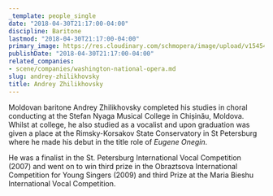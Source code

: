 ```yaml
---
_template: people_single
date: "2018-04-30T21:17:00-04:00"
discipline: Baritone
lastmod: "2018-04-30T21:17:00-04:00"
primary_image: https://res.cloudinary.com/schmopera/image/upload/v1545409169/media/webhook-uploads/1525137379208/Zhilikovsky%201.jpg.jpg
publishDate: "2018-04-30T21:17:00-04:00"
related_companies:
- scene/companies/washington-national-opera.md
slug: andrey-zhilikhovsky
title: Andrey Zhilikhovsky
---
```


Moldovan baritone Andrey Zhilikhovsky completed his studies in choral conducting at the Stefan Nyaga Musical College in Chișinău, Moldova. Whilst at college, he also studied as a vocalist and upon graduation was given a place at the Rimsky-Korsakov State Conservatory in St Petersburg where he made his debut in the title role of *Eugene Onegin*.

He was a finalist in the St. Petersburg International Vocal Competition (2007) and went on to win third prize in the Obraztsova International Competition for Young Singers (2009) and third Prize at the Maria Bieshu International Vocal Competition.

